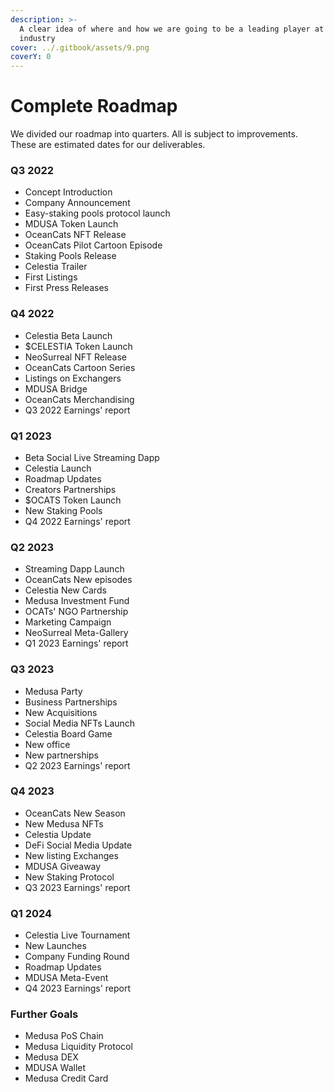 ```yaml
---
description: >-
  A clear idea of where and how we are going to be a leading player at the DeFi
  industry
cover: ../.gitbook/assets/9.png
coverY: 0
---
```


# Complete Roadmap

We divided our roadmap into quarters. All is subject to improvements. These are estimated dates for our deliverables.

### Q3 2022

* Concept Introduction
* &#x20;Company Announcement
* &#x20;Easy-staking pools protocol launch
* &#x20;MDUSA Token Launch
* &#x20;OceanCats NFT Release
* &#x20;OceanCats Pilot Cartoon Episode
* &#x20;Staking Pools Release
* &#x20;Celestia Trailer
* &#x20;First Listings
* &#x20;First Press Releases

### Q4 2022

* Celestia Beta Launch
* $CELESTIA Token Launch&#x20;
* NeoSurreal NFT Release
* OceanCats Cartoon Series
* Listings on Exchangers
* MDUSA Bridge
* OceanCats Merchandising
* Q3 2022 Earnings' report



### Q1 2023

* Beta Social Live Streaming Dapp
* Celestia Launch
* Roadmap Updates
* Creators Partnerships
* $OCATS Token Launch
* New Staking Pools
* Q4 2022 Earnings' report

### Q2 2023

* Streaming Dapp Launch
* &#x20;OceanCats New episodes
* Celestia New Cards
* Medusa Investment Fund
* OCATs' NGO Partnership
* Marketing Campaign
* NeoSurreal Meta-Gallery
* Q1 2023 Earnings' report

### Q3 2023

* Medusa Party
* Business Partnerships
* New Acquisitions
* Social Media NFTs Launch
* Celestia Board Game
* New office
* New partnerships
* Q2 2023 Earnings' report

### Q4 2023

* OceanCats New Season
* New Medusa NFTs
* Celestia Update
* DeFi Social Media Update
* New listing Exchanges
* MDUSA Giveaway
* New Staking Protocol
* Q3 2023 Earnings' report

### Q1 2024

* Celestia Live Tournament
* New Launches
* Company Funding Round
* Roadmap Updates
* MDUSA Meta-Event
* Q4 2023 Earnings' report

### Further Goals

* Medusa PoS Chain
* Medusa Liquidity Protocol
* Medusa DEX
* MDUSA Wallet
* Medusa Credit Card

